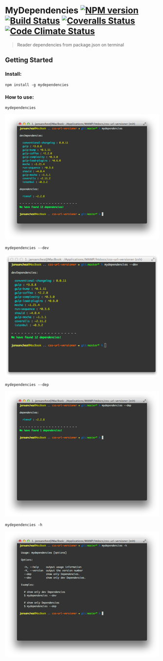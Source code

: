 

# MyDependencies [![NPM version][npm-image]][npm-url] [![Build Status][travis-image]][travis-url] [![Coveralls Status][coveralls-image]][coveralls-url] [![Code Climate Status][codeclimate-image]][codeclimate-url] 

> Reader dependencies from package.json on terminal

## Getting Started

### Install:

```
npm install -g mydependencies
```

### How to use:

```
mydependencies
```

![mydependencies](docs/images/mydependencies.png)

```
mydependencies --dev
```

![mydependencies --dev](docs/images/mydependencies-dev.png)

```
mydependencies --dep
```

![mydependencies --dep](docs/images/mydependencies-dep.png)

```
mydependencies -h
```

![mydependencies -h](docs/images/mydependencies-help.png)

[downloads-image]: http://img.shields.io/npm/dm/mydependencies.svg
[npm-url]: https://www.npmjs.org/package/mydependencies
[npm-image]: http://img.shields.io/npm/v/mydependencies.svg

[travis-url]: https://travis-ci.org/jansanchez/mydependencies
[travis-image]: http://img.shields.io/travis/jansanchez/mydependencies.svg

[coveralls-url]: https://coveralls.io/r/jansanchez/mydependencies
[coveralls-image]: https://img.shields.io/coveralls/jansanchez/mydependencies.svg

[codeship-url]: https://www.codeship.io/projects/44868
[codeship-image]: https://codeship.io/projects/221e0440-44c9-0132-43bc-1e738e05cfd5/status?branch=master

[codeclimate-url]: https://codeclimate.com/github/jansanchez/mydependencies
[codeclimate-image]: https://codeclimate.com/github/jansanchez/mydependencies/badges/gpa.svg


